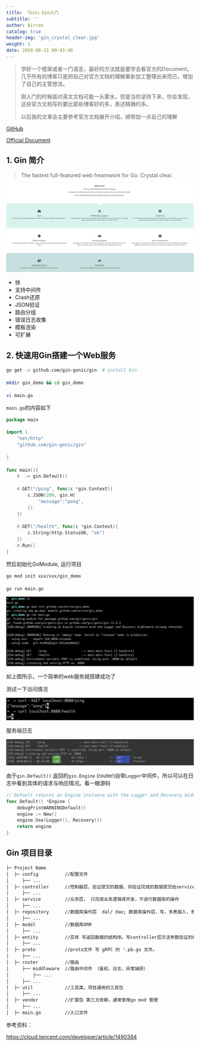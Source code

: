 ```yaml
---
title: 「Gin」Gin入门
subtitle: ''
author: Airren
catalog: true
header-img: 'gin_crystal_clear.jpg'
weight: 1
date: 2020-08-21 00:43:48
---
```




> 学好一个框架或者一门语言，最好的方法就是要学会看官方的Document。几乎所有的博客只是把自己对官方文档的理解重新加工整理出来而已，增加了自己的主管想法。
>
> 刚入门的时候面对英文文档可能一头雾水，但是当你坚持下来，你会发现，这些官方文档写的要比那些博客好的多，表述精确的多。
>
> 以后我的文章会主要参考官方文档展开介绍，顺带加一点自己的理解

[GitHub](https://github.com/gin-gonic/gin) 

[Official Document](https://gin-gonic.com/)

## 1. Gin 简介

> The fastest full-featured web freamwork for Go. Crystal clear.

![image-20200821005742232](gin_overview/image-20200821005742232.png)

- 快
- 支持中间件
- Crash还原
- JSON验证
- 路由分组
- 错误日志收集
- 模板渲染
- 可扩展



## 2. 快速用Gin搭建一个Web服务

```sh
go get -u github.com/gin-gonic/gin  # install Gin

mkdir gin_demo && cd gin_demo

vi main.go
```



`main.go`的内容如下

```go
package main

import (
	"net/http"
	"github.com/gin-gonic/gin"

)

func main(){
	r  := gin.Default()
  
	r.GET("/ping", func(c *gin.Context){
		c.JSON(200, gin.H{
			"message":"pong",
		})
	})

	r.GET("/health", func(c *gin.Context){
		c.String(http.StatusOK, "ok")
	})
	r.Run()
}
```



然后初始化GoModule, 运行项目

```sh
go mod init xxx/xxx/gin_demo

go run main.go
```

![image-20200821012704920](gin_overview/image-20200821012704920.png)

如上图所示，一个简单的web服务就搭建成功了

测试一下访问情况

![image-20200821012841435](gin_overview/image-20200821012841435.png)

服务端日志

![image-20200821012912106](gin_overview/image-20200821012912106.png)

由于`gin.Default()` 返回的`gin.Engine` (router)自带`Logger`中间件，所以可以在日志中看到具体的请求与响应情况。看一眼源码

```go
// Default returns an Engine instance with the Logger and Recovery middleware already attached.
func Default() *Engine {
	debugPrintWARNINGDefault()
	engine := New()
	engine.Use(Logger(), Recovery())
	return engine
}
```



## Gin 项目目录

```sh
├─ Project Name
│  ├─ config          //配置文件
│     ├── ...
│  ├─ controller      //控制器层，验证提交的数据，将验证完成的数据提交给service
│     ├── ...
│  ├─ service         //业务层， 只完成业务逻辑得开发，不进行数据库的操作
│     ├── ...
│  ├─ repository      //数据库操作层  dal/ dao; 数据库操作层，写，多表插入，多表查询，不写业务代码
│     ├── ...
│  ├─ model           //数据库ORM
│     ├── ...
│  ├─ entity          //实体 写返回数据的结构体。写controller层方法参数验证的结构体
│     ├── ...
│  ├─ proto           //proto文件 写 gRPC 的 *.pb.go 文件。
│     ├── ...
│  ├─ router          //路由
│     ├── middleware  //路由中间件 （鉴权，日志，异常捕获）
│         ├── ...
│     ├── ...
│  ├─ util            //工具类，项目通用的工具包
│     ├── ...
│  ├─ vendor          //扩展包 第三方依赖，通常使用go mod 管理
│     ├── ...
│  ├─ main.go         //入口文件
```

参考资料：

https://cloud.tencent.com/developer/article/1490384

